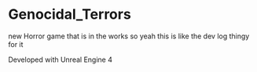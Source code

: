 # Genocidal_Terrors


new Horror game that is in the works so yeah this is like the dev log thingy for it


Developed with Unreal Engine 4
